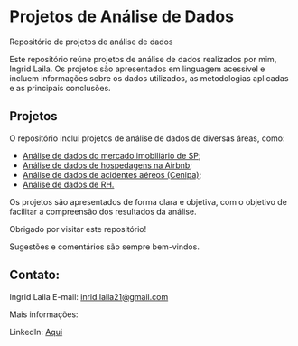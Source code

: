 # Projetos de Análise de Dados

Repositório de projetos de análise de dados

Este repositório reúne projetos de análise de dados realizados por mim, Ingrid Laila. Os projetos são apresentados em linguagem acessível e incluem informações sobre os dados utilizados, as metodologias aplicadas e as principais conclusões.

## Projetos

O repositório inclui projetos de análise de dados de diversas áreas, como:

* [Análise de dados do mercado imobiliário de SP](https://github.com/IngridLaila/Projeto-Analise-de-Dados/tree/main/An%C3%A1lise%20do%20Mercado%20Imobili%C3%A1rio%20de%20SP);
* [Análise de dados de hospedagens na Airbnb](https://github.com/IngridLaila/Projeto-Analise-de-Dados/tree/main/Case%20Airbnb);
* [Análise de dados de acidentes aéreos (Cenipa)]((https://github.com/IngridLaila/Projeto-Analise-de-Dados/tree/main/An%C3%A1lise%20de%20Dados%20CENIPA));
* [Análise de dados de RH.](https://github.com/IngridLaila/Projeto-Analise-de-Dados/tree/main/An%C3%A1lise%20dos%20fatores%20de%20trabalho%20no%20n%C3%ADvel%20de%20desgaste%20dos%20funcion%C3%A1rios)

Os projetos são apresentados de forma clara e objetiva, com o objetivo de facilitar a compreensão dos resultados da análise.

Obrigado por visitar este repositório!

Sugestões e comentários são sempre bem-vindos.

## Contato:

Ingrid Laila
E-mail: inrid.laila21@gmail.com

Mais informações:

LinkedIn: [Aqui](https://www.linkedin.com/in/ingrid-laila-analistadados/)
